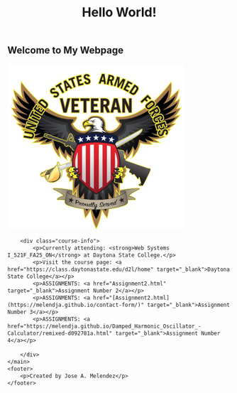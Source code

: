 
<body>
    <header>
        <h1>Hello World!</h1>
    </header>
    <main>
        <h2>Welcome to My Webpage</h2>
        <img src="https://raw.githubusercontent.com/Melendja/JMelend/main/VeteranImg.png" alt="Veteran Logo">

        
        <div class="course-info">
            <p>Currently attending: <strong>Web Systems I_521F_FA25_ON</strong> at Daytona State College.</p>
            <p>Visit the course page: <a href="https://class.daytonastate.edu/d2l/home" target="_blank">Daytona State College</a></p>
            <p>ASSIGNMENTS: <a href="Assignment2.html" target="_blank">Assignment Number 2</a></p>
            <p>ASSIGNMENTS: <a href="[Assignment2.html](https://melendja.github.io/contact-form/)" target="_blank">Assignment Number 3</a></p>
            <p>ASSIGNMENTS: <a href="https://melendja.github.io/Damped_Harmonic_Oscillator_-Calculator/remixed-d092781a.html" target="_blank">Assignment Number 4</a></p>
            
        </div>
    </main>
    <footer>
        <p>Created by Jose A. Melendez</p>
    </footer>
</body>

